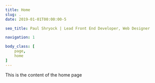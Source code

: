 ```yaml
---
title: Home
slug: .
date: 2019-01-01T00:00:00-5

seo_title: Paul Shryock | Lead Front End Developer, Web Designer

navigation: 1

body_class: [
	page,
	home
]
---
```


This is the content of the home page